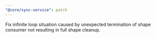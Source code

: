 ```yaml
---
"@core/sync-service": patch
---
```


Fix infinite loop situation caused by unexpected termination of shape consumer not resulting in full shape cleanup.
